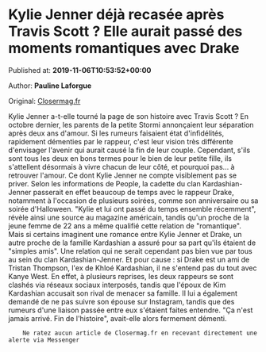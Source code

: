 
# Kylie Jenner déjà recasée après Travis Scott ? Elle aurait passé des moments romantiques avec Drake

Published at: **2019-11-06T10:53:52+00:00**

Author: **Pauline Laforgue**

Original: [Closermag.fr](https://www.closermag.fr/people/kylie-jenner-deja-recasee-apres-travis-scott-elle-aurait-passe-des-moments-roman-1045476)

Kylie Jenner a-t-elle tourné la page de son histoire avec Travis Scott ? En octobre dernier, les parents de la petite Stormi annonçaient leur séparation après deux ans d'amour. Si les rumeurs faisaient état d'infidélités, rapidement démenties par le rappeur, c'est leur vision très différente d'envisager l'avenir qui aurait causé la fin de leur couple. Cependant, s'ils sont tous les deux en bons termes pour le bien de leur petite fille, ils s'attellent désormais à vivre chacun de leur côté, et pourquoi pas... à retrouver l'amour. Ce dont Kylie Jenner ne compte visiblement pas se priver.
Selon les informations de People, la cadette du clan Kardashian-Jenner passerait en effet beaucoup de temps avec le rappeur Drake, notamment à l'occasion de plusieurs soirées, comme son anniversaire ou sa soirée d'Halloween. "Kylie et lui ont passé du temps ensemble récemment", révèle ainsi une source au magazine américain, tandis qu'un proche de la jeune femme de 22 ans a même qualifié cette relation de "romantique". Mais si certains imaginent une romance entre Kylie Jenner et Drake, un autre proche de la famille Kardashian a assuré pour sa part qu'ils étaient de "simples amis".
Une relation qui ne serait cependant pas bien vue par tous au sein du clan Kardashian-Jenner. Et pour cause : si Drake est un ami de Tristan Thompson, l'ex de Khloé Kardashian, il ne s'entend pas du tout avec Kanye West. En effet, à plusieurs reprises, les deux rappeurs se sont clashés via réseaux sociaux interposés, tandis que l'époux de Kim Kardashian accusait son rival de menacer sa famille. Il lui a également demandé de ne pas suivre son épouse sur Instagram, tandis que des rumeurs d'une liaison passée entre eux s'étaient faites entendre. "Ça n'est jamais arrivé. Fin de l'histoire", avait-elle alors fermement démenti.

        Ne ratez aucun article de Closermag.fr en recevant directement une alerte via Messenger
      
